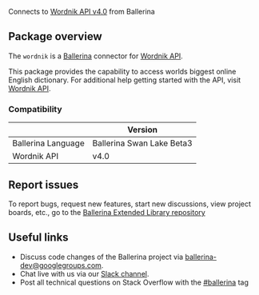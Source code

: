 Connects to [Wordnik API v4.0](https://developer.wordnik.com/docs) from Ballerina

## Package overview
The `wordnik` is a [Ballerina](https://ballerina.io/) connector for [Wordnik API](https://developer.wordnik.com/docs).

This package provides the capability to access worlds biggest online English dictionary. For additional help getting started with the API, visit [Wordnik API](https://developer.wordnik.com/docs).

### Compatibility
|                    | Version                   |
|--------------------|---------------------------|
| Ballerina Language | Ballerina Swan Lake Beta3 |
| Wordnik API        | v4.0                      |

## Report issues
To report bugs, request new features, start new discussions, view project boards, etc., go to the [Ballerina Extended Library repository](https://github.com/ballerina-platform/ballerina-extended-library)

## Useful links
- Discuss code changes of the Ballerina project via [ballerina-dev@googlegroups.com](mailto:ballerina-dev@googlegroups.com).
- Chat live with us via our [Slack channel](https://ballerina.io/community/slack/).
- Post all technical questions on Stack Overflow with the [#ballerina](https://stackoverflow.com/questions/tagged/ballerina) tag
